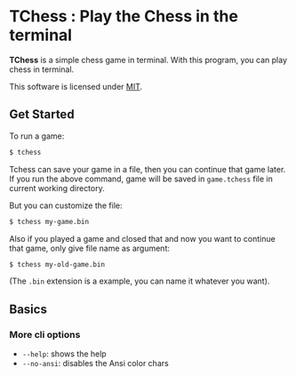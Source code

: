 # TChess : Play the Chess in the terminal
**TChess** is a simple chess game in terminal.
With this program, you can play chess in terminal.

This software is licensed under [MIT](/LICENSE).

## Get Started
To run a game:

```bash
$ tchess
```

Tchess can save your game in a file, then you can continue that game later.
If you run the above command, game will be saved in `game.tchess` file in current working directory.

But you can customize the file:

```bash
$ tchess my-game.bin
```

Also if you played a game and closed that and now you want to continue that game, only give file name as argument:

```bash
$ tchess my-old-game.bin
```

(The `.bin` extension is a example, you can name it whatever you want).

## Basics

### More cli options
- `--help`: shows the help
- `--no-ansi`: disables the Ansi color chars
